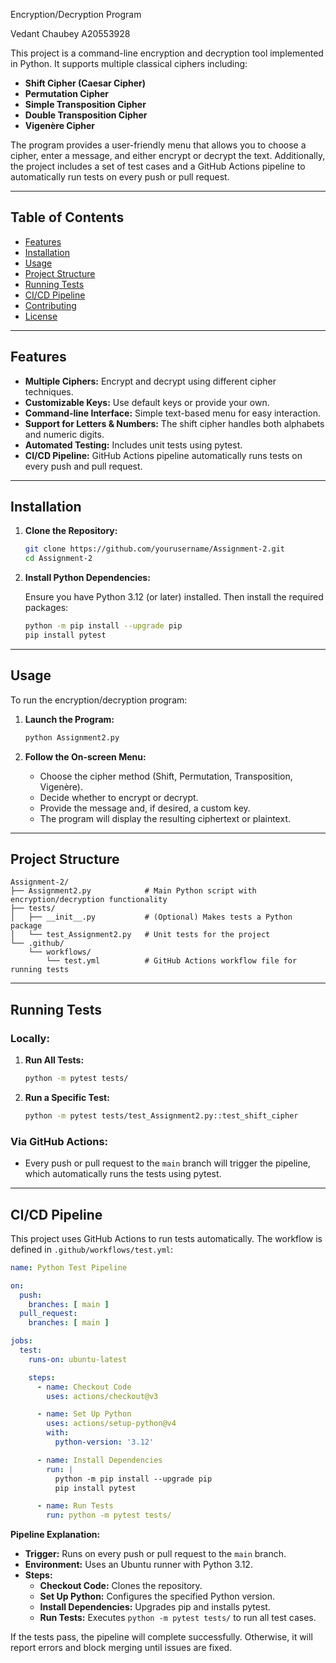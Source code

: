 Encryption/Decryption Program

Vedant Chaubey
A20553928

This project is a command-line encryption and decryption tool implemented in Python. It supports multiple classical ciphers including:

- **Shift Cipher (Caesar Cipher)**
- **Permutation Cipher**
- **Simple Transposition Cipher**
- **Double Transposition Cipher**
- **Vigenère Cipher**

The program provides a user-friendly menu that allows you to choose a cipher, enter a message, and either encrypt or decrypt the text. Additionally, the project includes a set of test cases and a GitHub Actions pipeline to automatically run tests on every push or pull request.

---

## Table of Contents

- [Features](#features)
- [Installation](#installation)
- [Usage](#usage)
- [Project Structure](#project-structure)
- [Running Tests](#running-tests)
- [CI/CD Pipeline](#cicd-pipeline)
- [Contributing](#contributing)
- [License](#license)

---

## Features

- **Multiple Ciphers:** Encrypt and decrypt using different cipher techniques.
- **Customizable Keys:** Use default keys or provide your own.
- **Command-line Interface:** Simple text-based menu for easy interaction.
- **Support for Letters & Numbers:** The shift cipher handles both alphabets and numeric digits.
- **Automated Testing:** Includes unit tests using pytest.
- **CI/CD Pipeline:** GitHub Actions pipeline automatically runs tests on every push and pull request.

---

## Installation

1. **Clone the Repository:**

   ```bash
   git clone https://github.com/yourusername/Assignment-2.git
   cd Assignment-2
   ```

2. **Install Python Dependencies:**

   Ensure you have Python 3.12 (or later) installed. Then install the required packages:

   ```bash
   python -m pip install --upgrade pip
   pip install pytest
   ```

---

## Usage

To run the encryption/decryption program:

1. **Launch the Program:**

   ```bash
   python Assignment2.py
   ```

2. **Follow the On-screen Menu:**

   - Choose the cipher method (Shift, Permutation, Transposition, Vigenère).
   - Decide whether to encrypt or decrypt.
   - Provide the message and, if desired, a custom key.
   - The program will display the resulting ciphertext or plaintext.

---

## Project Structure

```
Assignment-2/
├── Assignment2.py            # Main Python script with encryption/decryption functionality
├── tests/
│   ├── __init__.py           # (Optional) Makes tests a Python package
│   └── test_Assignment2.py   # Unit tests for the project
└── .github/
    └── workflows/
        └── test.yml          # GitHub Actions workflow file for running tests
```

---

## Running Tests

### **Locally:**

1. **Run All Tests:**

   ```bash
   python -m pytest tests/
   ```

2. **Run a Specific Test:**

   ```bash
   python -m pytest tests/test_Assignment2.py::test_shift_cipher
   ```

### **Via GitHub Actions:**

- Every push or pull request to the `main` branch will trigger the pipeline, which automatically runs the tests using pytest.

---

## CI/CD Pipeline

This project uses GitHub Actions to run tests automatically. The workflow is defined in `.github/workflows/test.yml`:

```yaml
name: Python Test Pipeline

on:
  push:
    branches: [ main ]
  pull_request:
    branches: [ main ]

jobs:
  test:
    runs-on: ubuntu-latest

    steps:
      - name: Checkout Code
        uses: actions/checkout@v3

      - name: Set Up Python
        uses: actions/setup-python@v4
        with:
          python-version: '3.12'

      - name: Install Dependencies
        run: |
          python -m pip install --upgrade pip
          pip install pytest

      - name: Run Tests
        run: python -m pytest tests/
```

**Pipeline Explanation:**

- **Trigger:** Runs on every push or pull request to the `main` branch.
- **Environment:** Uses an Ubuntu runner with Python 3.12.
- **Steps:**
  - **Checkout Code:** Clones the repository.
  - **Set Up Python:** Configures the specified Python version.
  - **Install Dependencies:** Upgrades pip and installs pytest.
  - **Run Tests:** Executes `python -m pytest tests/` to run all test cases.
  
If the tests pass, the pipeline will complete successfully. Otherwise, it will report errors and block merging until issues are fixed.



